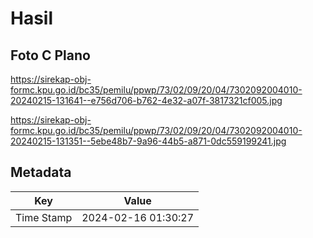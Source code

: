 # Hasil

## Foto C Plano

https://sirekap-obj-formc.kpu.go.id/bc35/pemilu/ppwp/73/02/09/20/04/7302092004010-20240215-131641--e756d706-b762-4e32-a07f-3817321cf005.jpg

https://sirekap-obj-formc.kpu.go.id/bc35/pemilu/ppwp/73/02/09/20/04/7302092004010-20240215-131351--5ebe48b7-9a96-44b5-a871-0dc559199241.jpg


## Metadata

| Key        | Value               |
| ---------- | ------------------- |
| Time Stamp | 2024-02-16 01:30:27 |



